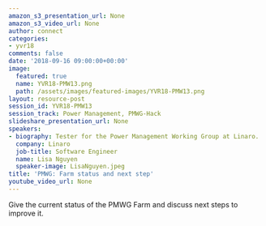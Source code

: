 ```yaml
---
amazon_s3_presentation_url: None
amazon_s3_video_url: None
author: connect
categories:
- yvr18
comments: false
date: '2018-09-16 09:00:00+00:00'
image:
  featured: true
  name: YVR18-PMW13.png
  path: /assets/images/featured-images/YVR18-PMW13.png
layout: resource-post
session_id: YVR18-PMW13
session_track: Power Management, PMWG-Hack
slideshare_presentation_url: None
speakers:
- biography: Tester for the Power Management Working Group at Linaro.
  company: Linaro
  job-title: Software Engineer
  name: Lisa Nguyen
  speaker-image: LisaNguyen.jpeg
title: 'PMWG: Farm status and next step'
youtube_video_url: None
---
```


Give the current status of the PMWG Farm and discuss next steps to improve it.